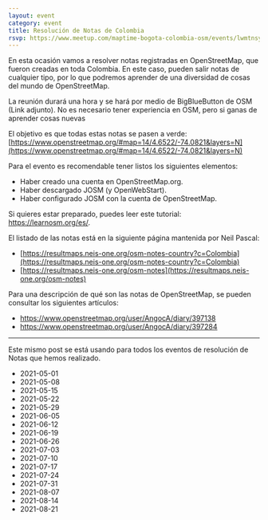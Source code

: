 ```yaml
---
layout: event
category: event
title: Resolución de Notas de Colombia
rsvp: https://www.meetup.com/maptime-bogota-colombia-osm/events/lwmtnsycclbcc/
---
```


En esta ocasión vamos a resolver notas registradas en OpenStreetMap, que fueron creadas en toda Colombia.
En este caso, pueden salir notas de cualquier tipo, por lo que podremos aprender de una diversidad de cosas del mundo de OpenStreetMap.

La reunión durará una hora y se hará por medio de BigBlueButton de OSM (Link adjunto).
No es necesario tener experiencia en OSM, pero si ganas de aprender cosas nuevas

El objetivo es que todas estas notas se pasen a verde:
[https://www.openstreetmap.org/#map=14/4.6522/-74.0821&layers=N](https://www.openstreetmap.org/#map=14/4.6522/-74.0821&layers=N)

Para el evento es recomendable tener listos los siguientes elementos:

* Haber creado una cuenta en OpenStreetMap.org.
* Haber descargado JOSM (y OpenWebStart).
* Haber configurado JOSM con la cuenta de OpenStreetMap.

Si quieres estar preparado, puedes leer este tutorial: https://learnosm.org/es/.

El listado de las notas está en la siguiente página mantenida por Neil Pascal:

 * [https://resultmaps.neis-one.org/osm-notes-country?c=Colombia](https://resultmaps.neis-one.org/osm-notes-country?c=Colombia)
 * [https://resultmaps.neis-one.org/osm-notes](https://resultmaps.neis-one.org/osm-notes)

Para una descripción de qué son las notas de OpenStreetMap, se pueden consultar los siguientes artículos:

* https://www.openstreetmap.org/user/AngocA/diary/397138
* https://www.openstreetmap.org/user/AngocA/diary/397284

-----

Este mismo post se está usando para todos los eventos de resolución de Notas que hemos realizado.

* 2021-05-01
* 2021-05-08
* 2021-05-15
* 2021-05-22
* 2021-05-29
* 2021-06-05
* 2021-06-12
* 2021-06-19
* 2021-06-26
* 2021-07-03
* 2021-07-10
* 2021-07-17
* 2021-07-24
* 2021-07-31
* 2021-08-07
* 2021-08-14
* 2021-08-21
